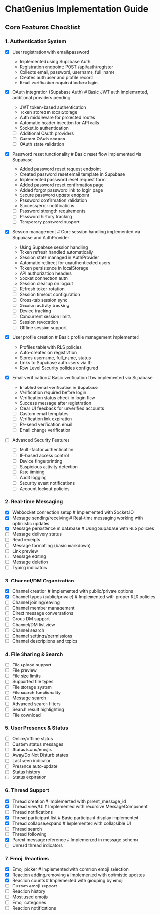 # ChatGenius Implementation Guide

## Core Features Checklist

### 1. Authentication System
- [x] User registration with email/password
  - Implemented using Supabase Auth
  - Registration endpoint: POST /api/auth/register
  - Collects email, password, username, full_name
  - Creates auth user and profile record
  - Email verification required before login

- [x] OAuth integration (Supabase Auth)  # Basic JWT auth implemented, additional providers pending
  - JWT token-based authentication
  - Token stored in localStorage
  - Auth middleware for protected routes
  - Automatic header injection for API calls
  - Socket.io authentication
  - [ ] Additional OAuth providers
  - [ ] Custom OAuth scopes
  - [ ] OAuth state validation

- [x] Password reset functionality  # Basic reset flow implemented via Supabase
  - Added password reset request endpoint
  - Created password reset email template in Supabase
  - Implemented password reset request form
  - Added password reset confirmation page
  - Added forgot password link to login page
  - Secure password update endpoint
  - Password confirmation validation
  - Success/error notifications
  - [ ] Password strength requirements
  - [ ] Password history tracking
  - [ ] Temporary password support

- [x] Session management  # Core session handling implemented via Supabase and AuthProvider
  - Using Supabase session handling
  - Token refresh handled automatically
  - Session state managed in AuthProvider
  - Automatic redirect for unauthenticated users
  - Token persistence in localStorage
  - API authorization headers
  - Socket connection auth
  - Session cleanup on logout
  - [ ] Refresh token rotation
  - [ ] Session timeout configuration
  - [ ] Cross-tab session sync
  - [ ] Session activity tracking
  - [ ] Device tracking
  - [ ] Concurrent session limits
  - [ ] Session revocation
  - [ ] Offline session support

- [x] User profile creation  # Basic profile management implemented
  - Profiles table with RLS policies
  - Auto-created on registration
  - Stores username, full_name, status
  - Links to Supabase auth.users via ID
  - Row Level Security policies configured

- [x] Email verification  # Basic verification flow implemented via Supabase
  - Enabled email verification in Supabase
  - Verification required before login
  - Verification status check in login flow
  - Success message after registration
  - Clear UI feedback for unverified accounts
  - [ ] Custom email templates
  - [ ] Verification link expiration
  - [ ] Re-send verification email
  - [ ] Email change verification

- [ ] Advanced Security Features
  - [ ] Multi-factor authentication
  - [ ] IP-based access control
  - [ ] Device fingerprinting
  - [ ] Suspicious activity detection
  - [ ] Rate limiting
  - [ ] Audit logging
  - [ ] Security event notifications
  - [ ] Account lockout policies

### 2. Real-time Messaging
- [x] WebSocket connection setup  # Implemented with Socket.IO
- [x] Message sending/receiving  # Real-time messaging working with optimistic updates
- [x] Message persistence in database  # Using Supabase with RLS policies
- [ ] Message delivery status
- [ ] Read receipts
- [ ] Message formatting (basic markdown)
- [ ] Link preview
- [ ] Message editing
- [ ] Message deletion
- [ ] Typing indicators

### 3. Channel/DM Organization
- [x] Channel creation  # Implemented with public/private options
- [x] Channel types (public/private)  # Implemented with proper RLS policies
- [ ] Channel joining/leaving
- [ ] Channel member management
- [ ] Direct message conversations
- [ ] Group DM support
- [ ] Channel/DM list view
- [ ] Channel search
- [ ] Channel settings/permissions
- [ ] Channel descriptions and topics

### 4. File Sharing & Search
- [ ] File upload support
- [ ] File preview
- [ ] File size limits
- [ ] Supported file types
- [ ] File storage system
- [ ] File search functionality
- [ ] Message search
- [ ] Advanced search filters
- [ ] Search result highlighting
- [ ] File download

### 5. User Presence & Status
- [ ] Online/offline status
- [ ] Custom status messages
- [ ] Status icons/emojis
- [ ] Away/Do Not Disturb states
- [ ] Last seen indicator
- [ ] Presence auto-update
- [ ] Status history
- [ ] Status expiration

### 6. Thread Support
- [x] Thread creation  # Implemented with parent_message_id
- [x] Thread view/UI  # Implemented with recursive MessageComponent
- [ ] Thread notifications
- [x] Thread participant list  # Basic participant display implemented
- [x] Thread collapse/expand  # Implemented with collapsible UI
- [ ] Thread search
- [ ] Thread following
- [x] Parent message reference  # Implemented in message schema
- [ ] Unread thread indicators

### 7. Emoji Reactions
- [x] Emoji picker  # Implemented with common emoji selection
- [x] Reaction adding/removing  # Implemented with optimistic updates
- [x] Reaction counts  # Implemented with grouping by emoji
- [ ] Custom emoji support
- [ ] Reaction history
- [ ] Most used emojis
- [ ] Emoji categories
- [ ] Reaction notifications